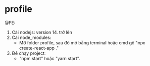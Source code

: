 # profile
 @FE:
1. Cài nodejs: version 14. trở lên
2. Cài node_modules: 
	- Mở folder profile, sau đó mở bằng terminal hoặc cmd gõ "npx create-react-app ."
3. Để chạy project:
	- "npm start" hoặc "yarn start".
